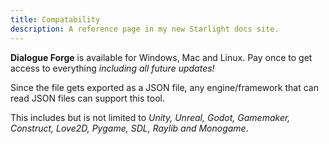 ```yaml
---
title: Compatability
description: A reference page in my new Starlight docs site.
---
```


**Dialogue Forge** is available for Windows, Mac and Linux. Pay once to get access to everything *including all future updates!*

Since the file gets exported as a JSON file, any engine/framework that can read JSON files can support this tool.

This includes but is not limited to *Unity, Unreal, Godot, Gamemaker, Construct, Love2D, Pygame, SDL, Raylib and Monogame*.
